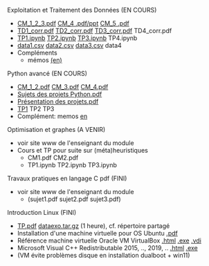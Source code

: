 Exploitation et Traitement des Données (EN COURS) <br>
- [CM_1_2_3.pdf](https://github.com/rpriam/cours4a/blob/main/AnalyseDesDonnees_CM_1_2_3.pdf.zip) [CM_4 .pdf/ppt](AnalyseDesDonnees_CM_4.zip) [CM_5 .pdf](AnalyseDesDonnees_CM_5.pdf.zip) <br>
- [TD1_corr.pdf](https://github.com/rpriam/cours4a/blob/main/TD1_AD_correction.pdf.zip) [TD2_corr.pdf](https://github.com/rpriam/cours4a/blob/main/TD2_AD_correction.pdf.zip) [TD3_corr.pdf](https://github.com/rpriam/cours4a/blob/main/TD3_AD_correction.pdf.zip)  TD4_corr.pdf <br>
- [TP1.ipynb](https://github.com/rpriam/cours4a/blob/main/TP1_AD_correction.ipynb.zip) [TP2.ipynb](https://github.com/rpriam/cours4a/blob/main/TP2_AD_correction.ipynb.zip) [TP3.ipynb](https://github.com/rpriam/cours4a/blob/main/TP3_AD.ipynb.zip) TP4.ipynb  <br>
- [data1.csv](https://github.com/rpriam/cours4a/blob/main/data_tp1.csv) [data2.csv](https://github.com/rpriam/cours4a/raw/main/data_tp2_bis.csv) [data3.csv](https://github.com/rpriam/cours4a/blob/main/data_tp3.csv) data4 <br>
- Compléments <br>
    - mémos [(en)](https://github.com/rpriam/cours4a/blob/main/memostat/cheatsheet_statistics.pdf)

Python avancé (EN COURS) <br>
- [CM_1_2.pdf](https://github.com/rpriam/cours4a/blob/main/Introduction_python.pdf.zip) [CM_3.pdf](https://github.com/rpriam/cours4a/raw/main/Introduction_python_3.pdf.zip) [CM_4.pdf](https://github.com/rpriam/cours4a/raw/main/Introduction_python_4.pdf.zip) <br>
- [Sujets des projets Python.pdf](https://github.com/rpriam/cours4a/blob/main/projets_python.pdf.zip) <br>
- [Présentation des projets.pdf](https://github.com/rpriam/cours4a/raw/main/projets_python_finalisation.pdf.zip)
- [TP1](https://github.com/rpriam/cours4a/raw/main/TP1_PPLI.zip) TP2 TP3
- Complément: memos [en](https://github.com/rpriam/cours4a/tree/main/memopython)

Optimisation et graphes (A VENIR) <br>
- voir site www de l'enseignant du module <br>
- Cours et TP pour suite sur (méta)heuristiques
    - CM1.pdf CM2.pdf <br>
    - TP1.ipynb TP2.ipynb TP3.ipynb

Travaux pratiques en langage C pdf (FINI) <br>
- voir site www de l'enseignant du module <br>
  - (sujet1.pdf sujet2.pdf sujet3.pdf)

Introduction Linux (FINI) <br>
- [TP.pdf](https://github.com/rpriam/cours4a/raw/main/linux/tp_linux.pdf.zip) [dataexo.tar.gz](https://github.com/rpriam/cours4a/raw/main/linux/dataexo.tar.gz) (1 heure), cf. répertoire partagé
- Installation d'une machine virtuelle pour OS Ubuntu [.pdf](https://github.com/rpriam/cours4a/blob/main/linux/Installation_machine_virtuelle_linux.pdf)
- Référence machine virtuelle Oracle VM VirtualBox
             [.html](https://www.virtualbox.org/) 
             [.exe](https://download.virtualbox.org/virtualbox/7.0.14/VirtualBox-7.0.14-161095-Win.exe) 
             [.vdi](https://sourceforge.net/projects/osboxes/files/v/vb/55-U-u/23.04/64bit.7z/download)
- Microsoft Visual C++ Redistributable 2015, .., 2019, .. [.html](https://learn.microsoft.com/fr-fr/cpp/windows/latest-supported-vc-redist?view=msvc-170) 
                                            [.exe](https://aka.ms/vs/17/release/vc_redist.x64.exe)
- (VM évite problèmes disque en installation dualboot + win11)

